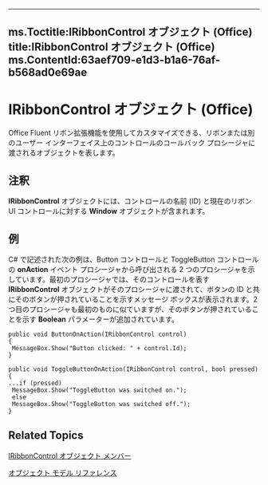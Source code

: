 

---
ms.Toctitle:IRibbonControl オブジェクト (Office)
title:IRibbonControl オブジェクト (Office)
ms.ContentId:63aef709-e1d3-b1a6-76af-b568ad0e69ae
---
# IRibbonControl オブジェクト (Office)




Office Fluent リボン拡張機能を使用してカスタマイズできる、リボンまたは別のユーザー インターフェイス上のコントロールのコールバック プロシージャに渡されるオブジェクトを表します。

## 注釈
**IRibbonControl** オブジェクトには、コントロールの名前 (ID) と現在のリボン UI コントロールに対する **Window** オブジェクトが含まれます。



## 例
C# で記述された次の例は、Button コントロールと ToggleButton コントロールの **onAction** イベント プロシージャから呼び出される 2 つのプロシージャを示しています。最初のプロシージャでは、そのコントロールを表す **IRibbonControl** オブジェクトがそのプロシージャに渡されて、ボタンの ID と共にそのボタンが押されていることを示すメッセージ ボックスが表示されます。2 つ目のプロシージャも最初のものに似ていますが、そのボタンが押されていることを示す **Boolean** パラメーターが追加されています。

```sourcecode
public void ButtonOnAction(IRibbonControl control) 
{ 
 MessageBox.Show("Button clicked: " + control.Id); 
} 
 
public void ToggleButtonOnAction(IRibbonControl control, bool pressed) 
{ 
...if (pressed) 
 MessageBox.Show("ToggleButton was switched on."); 
 else 
 MessageBox.Show("ToggleButton was switched off."); 
}
```




## Related Topics

[IRibbonControl オブジェクト メンバー](396d85dc-ddd5-8985-0830-22ee5b1579dc.md)

[オブジェクト モデル リファレンス](499c789a-aba2-0fad-649a-0ea964cd3b5e.md)




